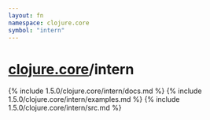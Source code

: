 ```yaml
---
layout: fn
namespace: clojure.core
symbol: "intern"
---
```


# [clojure.core](../)/intern

{% include 1.5.0/clojure.core/intern/docs.md %}
{% include 1.5.0/clojure.core/intern/examples.md %}
{% include 1.5.0/clojure.core/intern/src.md %}

